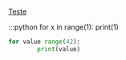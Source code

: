 [Teste](Teste)


:::python
for x in range(1):
        print(1)

```python
for value range(42):
        print(value)
```
